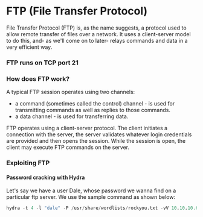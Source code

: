 # FTP (File Transfer Protocol)

File Transfer Protocol (FTP) is, as the name suggests, a protocol used to allow remote transfer of files over a network. It uses a client-server model to do this, and- as we'll come on to later- relays commands and data in a very efficient way.

### FTP runs on TCP port 21

### How does FTP work?

A typical FTP session operates using two channels:

* a command (sometimes called the control) channel - is used for transmitting commands as well as replies to those commands.
* a data channel - is used for transferring data.

FTP operates using a client-server protocol. The client initiates a connection with the server, the server validates whatever login credentials are provided and then opens the session. While the session is open, the client may execute FTP commands on the server.

### Exploiting FTP

#### Password cracking with Hydra

Let's say we have a user Dale, whose password we wanna find on a particular ftp server. We use the sample command as shown below:

```awk
hydra -t 4 -l "dale" -P /usr/share/wordlists/rockyou.txt -vV 10.10.10.6 ftp
```


